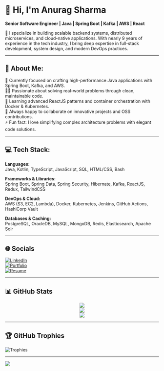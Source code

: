 # 👋 Hi, I'm Anurag Sharma

**Senior Software Engineer | Java | Spring Boot | Kafka | AWS | React**

🔧 I specialize in building scalable backend systems, distributed microservices, and cloud-native applications. With nearly 9 years of experience in the tech industry, I bring deep expertise in full-stack development, system design, and modern DevOps practices.

---

## 💫 About Me:

🔭 Currently focused on crafting high-performance Java applications with Spring Boot, Kafka, and AWS.  
👨‍💻 Passionate about solving real-world problems through clean, maintainable code.  
🌱 Learning advanced ReactJS patterns and container orchestration with Docker & Kubernetes.  
💬 Always happy to collaborate on innovative projects and OSS contributions.  
⚡ Fun fact: I love simplifying complex architecture problems with elegant code solutions.

---

## 💻 Tech Stack:

**Languages:**  
Java, Kotlin, TypeScript, JavaScript, SQL, HTML/CSS, Bash

**Frameworks & Libraries:**  
Spring Boot, Spring Data, Spring Security, Hibernate, Kafka, ReactJS, Redux, TailwindCSS

**DevOps & Cloud:**  
AWS (S3, EC2, Lambda), Docker, Kubernetes, Jenkins, GitHub Actions, HashiCorp Vault

**Databases & Caching:**  
PostgreSQL, OracleDB, MySQL, MongoDB, Redis, Elasticsearch, Apache Solr

---

## 🌐 Socials

[![LinkedIn](https://img.shields.io/badge/LinkedIn-%230077B5.svg?logo=linkedin&logoColor=white)](https://www.linkedin.com/in/anurag4291)  
[![Portfolio](https://img.shields.io/badge/Portfolio-black?style=flat&logo=vercel&logoColor=white)](https://anuragsharma.vercel.app)  
[![Resume](https://img.shields.io/badge/Resume-PDF-red?style=flat)](https://anuragsharma.vercel.app/resume.pdf)

---

## 📊 GitHub Stats

<div align="center">
  <img src="https://github-readme-stats.vercel.app/api?username=Anurag4291&theme=tokyonight&hide_border=false&include_all_commits=true&count_private=true" />
  <br/>
  <img src="https://github-readme-streak-stats.herokuapp.com/?user=Anurag4291&theme=tokyonight&hide_border=false" />
  <br/>
  <img src="https://github-readme-stats.vercel.app/api/top-langs/?username=Anurag4291&theme=tokyonight&hide_border=false&layout=compact" />
</div>

---

## 🏆 GitHub Trophies

![Trophies](https://github-profile-trophy.vercel.app/?username=Anurag4291&theme=algolia&no-frame=true&row=1&column=7)

---

[![](https://visitcount.itsvg.in/api?id=Anurag4291&icon=5&color=6)](https://visitcount.itsvg.in)

<!-- Built with passion and clean code by Anurag Sharma -->
